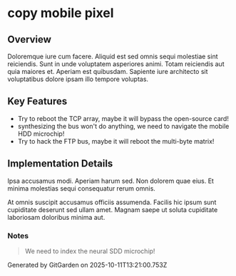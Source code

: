 # copy mobile pixel

## Overview
Doloremque iure cum facere. Aliquid est sed omnis sequi molestiae sint reiciendis. Sunt in unde voluptatem asperiores animi. Totam reiciendis aut quia maiores et. Aperiam est quibusdam. Sapiente iure architecto sit voluptatibus dolore ipsam illo tempore voluptas.

## Key Features
- Try to reboot the TCP array, maybe it will bypass the open-source card!
- synthesizing the bus won't do anything, we need to navigate the mobile HDD microchip!
- Try to hack the FTP bus, maybe it will reboot the multi-byte matrix!

## Implementation Details
Ipsa accusamus modi. Aperiam harum sed. Non dolorem quae eius. Et minima molestias sequi consequatur rerum omnis.
 At omnis suscipit accusamus officiis assumenda. Facilis hic ipsum sunt cupiditate deserunt sed ullam amet. Magnam saepe ut soluta cupiditate laboriosam doloribus minima aut.

### Notes
> We need to index the neural SDD microchip!

Generated by GitGarden on 2025-10-11T13:21:00.753Z